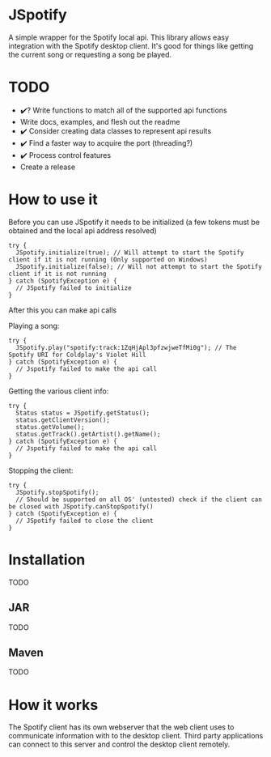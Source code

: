 # JSpotify
A simple wrapper for the Spotify local api.
This library allows easy integration with the Spotify desktop client.
It's good for things like getting the current song or requesting a song be played.

# TODO

- :heavy_check_mark:? Write functions to match all of the supported api functions
- Write docs, examples, and flesh out the readme
- :heavy_check_mark: Consider creating data classes to represent api results
- :heavy_check_mark: Find a faster way to acquire the port (threading?)
- :heavy_check_mark: Process control features
- Create a release

# How to use it

Before you can use JSpotify it needs to be initialized (a few tokens must be obtained and the local api address resolved)

```
try {
  JSpotify.initialize(true); // Will attempt to start the Spotify client if it is not running (Only supported on Windows)
  JSpotify.initialize(false); // Will not attempt to start the Spotify client if it is not running
} catch (SpotifyException e) {
  // JSpotify failed to initialize
}
```

After this you can make api calls

Playing a song:

```
try {
  JSpotify.play("spotify:track:1ZqHjApl3pfzwjweTfMi0g"); // The Spotify URI for Coldplay's Violet Hill
} catch (SpotifyException e) {
  // Jspotify failed to make the api call
}
```

Getting the various client info:

```
try {
  Status status = JSpotify.getStatus();
  status.getClientVersion();
  status.getVolume();
  status.getTrack().getArtist().getName();
} catch (SpotifyException e) {
  // Jspotify failed to make the api call
}
```

Stopping the client:

```
try {
  JSpotify.stopSpotify();
  // Should be supported on all OS' (untested) check if the client can be closed with JSpotify.canStopSpotify()
} catch (SpotifyException e) {
  // JSpotify failed to close the client
}
```

# Installation

TODO

## JAR

TODO

## Maven

TODO

# How it works

The Spotify client has its own webserver that the web client uses to communicate information with to the desktop client. Third party applications can connect to this server and control the desktop client remotely.
